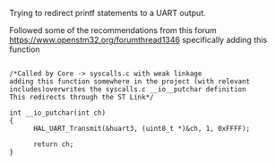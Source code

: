 Trying to redirect printf statements to a UART output.

Followed some of the recommendations from this forum
https://www.openstm32.org/forumthread1346
specifically adding this function

```

/*Called by Core -> syscalls.c with weak linkage
adding this function somewhere in the project (with relevant includes)overwrites the syscalls.c __io__putchar definition
This redirects through the ST Link*/

int __io_putchar(int ch)
{
	  HAL_UART_Transmit(&huart3, (uint8_t *)&ch, 1, 0xFFFF);

	  return ch;
}
```